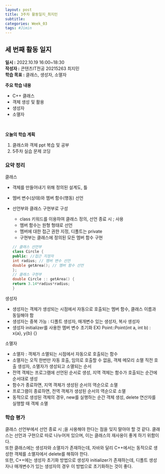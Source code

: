 ```yaml
---
layout: post
title: 3주차 활동일지_최지민
subtitle:
categories: Week_03
tags: #Jimin
---
```

## 세 번째 활동 일지
**일시 :** 2022.10.19 16:00~18:30  
**작성자 :** 콘텐츠IT전공 20215263 최지민 <br>
**학습 목표 :** 클래스, 생성자, 소멸자

**주요 학습 내용**

- C++ 클래스
- 객체 생성 및 활용
- 생성자
- 소멸자
<br>

**오늘의 학습 계획** 

1. 클래스와 객체 ppt 복습 및 공부
2. 5주차 실습 문제 코딩

### 요약 정리 

클래스 <br>
- 객체를 만들어내기 위해 정의된 설계도, 틀
- 멤버 변수(상태)와 멤버 함수(행동) 선언
- 선언부와 클래스 구현부로 구성
	- class 키워드를 이용하여 클래스 정의, 선언 종료 시 ; 사용
	- 멤버 함수는 원형 형태로 선언
	- 멤버에 대한 접근 권한 지정, 디폴트는 private
	- 구현부는 클래스에 정의된 모든 멤버 함수 구현
	
	```c++
  // 클래스 선언부
  class Circle {
    public: //접근 지정자
    int radius; // 멤버 변수 선언
    double getArea(); // 멤버 함수 선언
  };
  // 클래스 구현부
  double Circle :: getArea() {
    return 3.14*radius*radius;
  }
  ```
생성자<br>
- 생성자는 객체가 생성되는 시점에서 자동으로 호출되는 멤버 함수, 클래스 이름과 동일해야 함
- 생성자는 중복 가능 : 디폴트 생성자, 매개변수 있는 생성자, 복사 생성자
- 생성자 initializer를 사용한 멤버 변수 초기화 
  EX) Point::Point(int a, int b) : x{a}, y{b} {} <br>
  
소멸자<br>
- 소멸자 : 객체가 소멸되는 시점에서 자동으로 호출되는 함수
- 소멸자는 오직 한번만 자동 호출, 임의로 호출할 수 없음, 객체 메모리 소멸 직전 호출
생성자, 소멸자가 생성되고 소멸되는 순서<br>
- 전역 객체는 프로그램에 선언된 순서로 생성, 지역 객체는 함수가 호출되는 순간에 순서대로 생성
- 함수가 종료하면, 지역 객체가 생성된 순서의 역순으로 소멸
- 프로그램이 종료하면, 전역 객체가 생성된 순서의 역순으로 소멸
- 동적으로 생성된 객체의 경우, new를 실행하는 순간 객체 생성, delete 연산자를 실행할 때 객체 소멸


### 학습 평가
클래스 선언부에서 선언 종료 시 ;을 사용해야 한다는 점을 잊지 말아야 할 것 같다. 클래스는 선언과 구현으로 따로 나누어져 있으며, 이는 클래스의 재사용이 좋게 하기 위함이다.<br>
또한 클래스에는 생성자와 소멸자가 존재하는데, 자바와 달리 C++에서는 동적으로 생성한 객체를 소멸자에서 delete를 해줘야 한다.<br>
또한, C++에는 생성자 초기화 방법으로 생성자 initializer가 존재하는데, 디폴트 생성자나 매개변수가 있는 생성자의 경우 이 방법으로 초기화하는 것이 좋다.<br>
